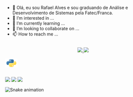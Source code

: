 - 👋 Olá, eu sou Rafael Alves e sou graduando de Análise e Desenvolvimento de Sistemas pela Fatec/Franca.
- 👀 I’m interested in ...
- 🌱 I’m currently learning ...
- 💞️ I’m looking to collaborate on ...
- 📫 How to reach me ...

 ##

<div align="center">
  <a href="https://github.com/RafaelPAlves88">
  <img height="140em" src="https://github-readme-stats.vercel.app/api?username=RafaelPAlves88&show_icons=true&theme=dark&include_all_commits=true&count_private=true"/>
  <img height="140em" src="https://github-readme-stats.vercel.app/api/top-langs/?username=RafaelPAlves88&layout=compact&langs_count=7&theme=dark"/>
</div>

<div style="display: inline_block"><br> 
  <img align="center" alt="Rafa-Python" height="30" width="40" src="https://raw.githubusercontent.com/devicons/devicon/master/icons/python/python-original.svg"> 
</div>

  ##
  
<div>   
  <a href="https://instagram.com/rafa_e_dani_f" target="_blank"><img src="https://img.shields.io/badge/-Instagram-%23E4405F?style=for-the-badge&logo=instagram&logoColor=white" target="_blank"></a>
  <a href = "mailto:rpalves877@gmail.com"><img src="https://img.shields.io/badge/-Gmail-%23333?style=for-the-badge&logo=gmail&logoColor=white" target="_blank"></a>
  <a href="https://www.linkedin.com/in/rafaelpalves" target="_blank"><img src="https://img.shields.io/badge/-LinkedIn-%230077B5?style=for-the-badge&logo=linkedin&logoColor=white" target="_blank"></a><br>
 
 ![Snake animation](https://github.com/RafaelPAlves88/RafaelPAlves88/blob/output/github-contribution-grid-snake.svg)
 
</div>
